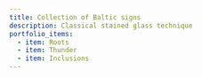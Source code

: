 ```yaml
---
title: Collection of Baltic signs
description: Classical stained glass technique
portfolio_items:
  - item: Roots
  - item: Thunder
  - item: Inclusions
---
```

